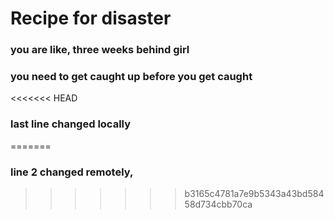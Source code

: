 # Recipe for disaster
### you are like, three weeks behind girl
### you need to get caught up before you get caught
<<<<<<< HEAD
### last line changed locally
=======
### line 2 changed remotely,
>>>>>>> b3165c4781a7e9b5343a43bd58458d734cbb70ca
